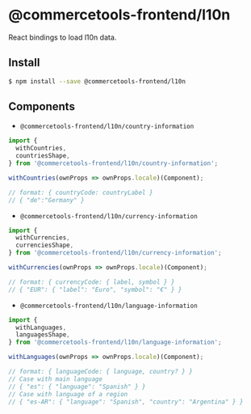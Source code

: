 # @commercetools-frontend/l10n

React bindings to load l10n data.

## Install

```bash
$ npm install --save @commercetools-frontend/l10n
```

## Components

- `@commercetools-frontend/l10n/country-information`

```js
import {
  withCountries,
  countriesShape,
} from '@commercetools-frontend/l10n/country-information';

withCountries(ownProps => ownProps.locale)(Component);

// format: { countryCode: countryLabel }
// { "de":"Germany" }
```

- `@commercetools-frontend/l10n/currency-information`

```js
import {
  withCurrencies,
  currenciesShape,
} from '@commercetools-frontend/l10n/currency-information';

withCurrencies(ownProps => ownProps.locale)(Component);

// format: { currencyCode: { label, symbol } }
// { "EUR": { "label": "Euro", "symbol": "€" } }
```

- `@commercetools-frontend/l10n/language-information`

```js
import {
  withLanguages,
  languagesShape,
} from '@commercetools-frontend/l10n/language-information';

withLanguages(ownProps => ownProps.locale)(Component);

// format: { languageCode: { language, country? } }
// Case with main language
// { "es": { "language": "Spanish" } }
// Case with language of a region
// { "es-AR": { "language": "Spanish", "country": "Argentina" } }
```
